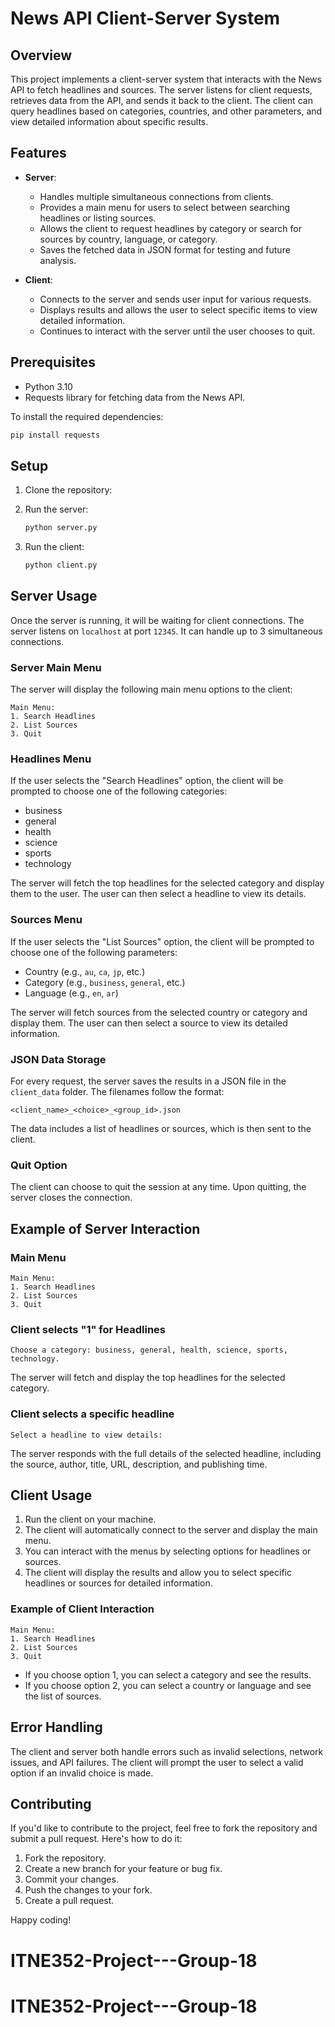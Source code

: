 
# News API Client-Server System

## Overview
This project implements a client-server system that interacts with the News API to fetch headlines and sources. The server listens for client requests, retrieves data from the API, and sends it back to the client. The client can query headlines based on categories, countries, and other parameters, and view detailed information about specific results.

## Features

- **Server**:
  - Handles multiple simultaneous connections from clients.
  - Provides a main menu for users to select between searching headlines or listing sources.
  - Allows the client to request headlines by category or search for sources by country, language, or category.
  - Saves the fetched data in JSON format for testing and future analysis.

- **Client**:
  - Connects to the server and sends user input for various requests.
  - Displays results and allows the user to select specific items to view detailed information.
  - Continues to interact with the server until the user chooses to quit.

## Prerequisites

- Python 3.10
- Requests library for fetching data from the News API.

To install the required dependencies:

```bash
pip install requests
```

## Setup

1. Clone the repository:

2. Run the server:
    ```bash
    python server.py
    ```

3. Run the client:
    ```bash
    python client.py
    ```

## Server Usage

Once the server is running, it will be waiting for client connections. The server listens on `localhost` at port `12345`. It can handle up to 3 simultaneous connections.

### Server Main Menu
The server will display the following main menu options to the client:

```
Main Menu:
1. Search Headlines
2. List Sources
3. Quit
```

### Headlines Menu
If the user selects the "Search Headlines" option, the client will be prompted to choose one of the following categories:
- business
- general
- health
- science
- sports
- technology

The server will fetch the top headlines for the selected category and display them to the user. The user can then select a headline to view its details.

### Sources Menu
If the user selects the "List Sources" option, the client will be prompted to choose one of the following parameters:
- Country (e.g., `au`, `ca`, `jp`, etc.)
- Category (e.g., `business`, `general`, etc.)
- Language (e.g., `en`, `ar`)

The server will fetch sources from the selected country or category and display them. The user can then select a source to view its detailed information.

### JSON Data Storage
For every request, the server saves the results in a JSON file in the `client_data` folder. The filenames follow the format:

```
<client_name>_<choice>_<group_id>.json
```

The data includes a list of headlines or sources, which is then sent to the client.

### Quit Option
The client can choose to quit the session at any time. Upon quitting, the server closes the connection.

## Example of Server Interaction

### Main Menu
```
Main Menu:
1. Search Headlines
2. List Sources
3. Quit
```

### Client selects "1" for Headlines
```
Choose a category: business, general, health, science, sports, technology.
```

The server will fetch and display the top headlines for the selected category.

### Client selects a specific headline
```
Select a headline to view details:
```

The server responds with the full details of the selected headline, including the source, author, title, URL, description, and publishing time.

## Client Usage

1. Run the client on your machine.
2. The client will automatically connect to the server and display the main menu.
3. You can interact with the menus by selecting options for headlines or sources.
4. The client will display the results and allow you to select specific headlines or sources for detailed information.

### Example of Client Interaction

```
Main Menu:
1. Search Headlines
2. List Sources
3. Quit
```

- If you choose option 1, you can select a category and see the results.
- If you choose option 2, you can select a country or language and see the list of sources.

## Error Handling

The client and server both handle errors such as invalid selections, network issues, and API failures. The client will prompt the user to select a valid option if an invalid choice is made.

## Contributing

If you'd like to contribute to the project, feel free to fork the repository and submit a pull request. Here's how to do it:

1. Fork the repository.
2. Create a new branch for your feature or bug fix.
3. Commit your changes.
4. Push the changes to your fork.
5. Create a pull request.


Happy coding!
# ITNE352-Project---Group-18
# ITNE352-Project---Group-18
